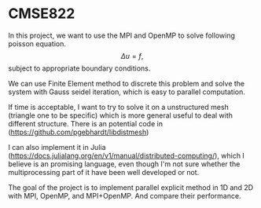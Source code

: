 # CMSE822

In this project, we want to use the MPI and OpenMP to solve following poisson equation. 
$$
\Delta u = f,
$$
subject to appropriate boundary conditions. 

We can use Finite Element method to discrete this problem and solve the system with Gauss seidel iteration, which is easy to parallel computation. 

If time is acceptable, I want to try to solve it on a unstructured mesh (triangle one to be specific) which is more general useful to deal with different structure. There is an potential code in (https://github.com/pgebhardt/libdistmesh)

I can also implement it in Julia (https://docs.julialang.org/en/v1/manual/distributed-computing/), which I believe is an promising language, even though I'm not sure whether the multiprocessing part of it have been well developed or not.


The goal of the project is to implement parallel explicit method in 1D and 2D with MPI, OpenMP, and MPI+OpenMP. And compare their performance.
